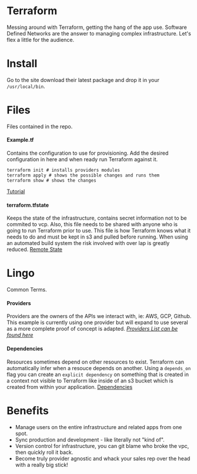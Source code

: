 # Terraform
Messing around with Terraform, getting the hang of the app use. Software Defined Networks are the answer to managing complex infrastructure. Let's flex a little for the audience.

# Install
Go to the site download their latest package and drop it in your `/usr/local/bin`.

# Files
Files contained in the repo.

#### Example.tf
Contains the configuration to use for provisioning. Add the desired configuration in here and when ready run Terraform against it.
```shell
terraform init # installs providers modules
terraform apply # shows the possible changes and runs them
terraform show # shows the changes
```
[Tutorial](https://www.terraform.io/intro/getting-started/change.html)

#### terraform.tfstate
Keeps the state of the infrastructure, contains secret information not to be commited to vcp. Also, this file needs to be shared with anyone who is going to run Terraform prior to use. This file is how Terraform knows what it needs to do and must be kept in s3 and pulled before running. When using an automated build system the risk involved with over lap is greatly reduced. [Remote State](https://www.terraform.io/docs/state/remote.html)

# Lingo
Common Terms.

#### Providers
Providers are the owners of the APIs we interact with, ie: AWS, GCP, Github. This example is currently using one provider but will expand to use several as a more complete proof of concept is adapted.
_[Providers List can be found here](https://www.terraform.io/docs/providers/index.html)_

#### Dependencies
Resources sometimes depend on other resources to exist. Terraform can automatically infer when a resouce depends on another. Using a `depends_on` flag you can create an `explicit dependency` on something that is created in a context not visible to Terraform like inside of an s3 bucket which is created from within your application.
[Dependencies](https://www.terraform.io/intro/getting-started/dependencies.html)

# Benefits
* Manage users on the entire infrastructure and related apps from one spot.
* Sync production and development - like literally not "kind of".
* Version control for infrastructure, you can git blame who broke the vpc, then quickly roll it back.
* Become truly provider agnostic and whack your sales rep over the head with a really big stick!
